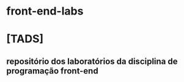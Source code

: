 # front-end-labs
<h1>[TADS]</h1>
<h2>repositório dos laboratórios da disciplina de programação front-end</h2>

